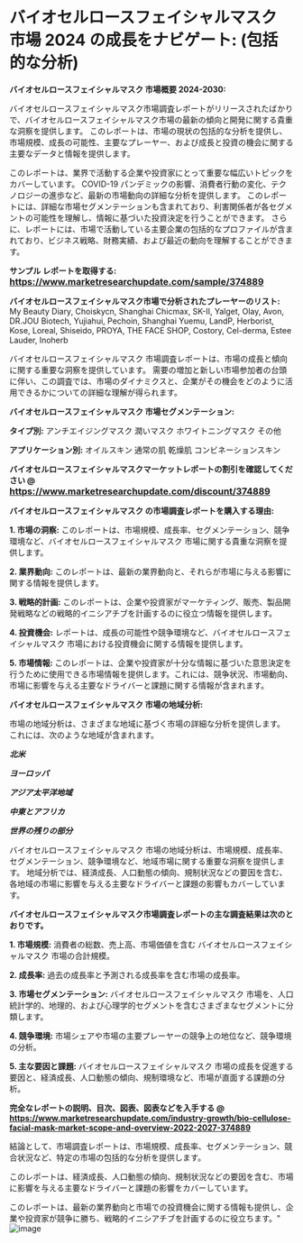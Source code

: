 # バイオセルロースフェイシャルマスク 市場 2024 の成長をナビゲート: (包括的な分析)

<strong>バイオセルロースフェイシャルマスク 市場概要 2024-2030:</strong>

バイオセルロースフェイシャルマスク市場調査レポートがリリースされたばかりで、バイオセルロースフェイシャルマスク市場の最新の傾向と開発に関する貴重な洞察を提供します。 このレポートは、市場の現状の包括的な分析を提供し、市場規模、成長の可能性、主要なプレーヤー、および成長と投資の機会に関する主要なデータと情報を提供します。

このレポートは、業界で活動する企業や投資家にとって重要な幅広いトピックをカバーしています。 COVID-19 パンデミックの影響、消費者行動の変化、テクノロジーの進歩など、最新の市場動向の詳細な分析を提供します。 このレポートには、詳細な市場セグメンテーションも含まれており、利害関係者が各セグメントの可能性を理解し、情報に基づいた投資決定を行うことができます。 さらに、レポートには、市場で活動している主要企業の包括的なプロファイルが含まれており、ビジネス戦略、財務実績、および最近の動向を理解することができます。



<strong>サンプル レポートを取得する: <a href=https://www.marketresearchupdate.com/sample/374889><font size=3 color=#0000ff>https://www.marketresearchupdate.com/sample/374889</font></a></strong>



<strong>バイオセルロースフェイシャルマスク市場で分析されたプレーヤーのリスト:</strong>
My Beauty Diary, Choiskycn, Shanghai Chicmax, SK-II, Yalget, Olay, Avon, DR.JOU Biotech, Yujiahui, Pechoin, Shanghai Yuemu, LandP, Herborist, Kose, Loreal, Shiseido, PROYA, THE FACE SHOP, Costory, Cel-derma, Estee Lauder, Inoherb

バイオセルロースフェイシャルマスク 市場調査レポートは、市場の成長と傾向に関する重要な洞察を提供しています。 需要の増加と新しい市場参加者の台頭に伴い、この調査では、市場のダイナミクスと、企業がその機会をどのように活用できるかについての詳細な理解が得られます。



<strong>バイオセルロースフェイシャルマスク 市場セグメンテーション:</strong>



<strong>タイプ別:</strong>
アンチエイジングマスク
潤いマスク
ホワイトニングマスク
その他



<strong>アプリケーション別:</strong>
オイルスキン
通常の肌
乾燥肌
コンビネーションスキン



<strong>バイオセルロースフェイシャルマスクマーケットレポートの割引を確認してください @ <a href=https://www.marketresearchupdate.com/discount/374889><font size=3 color=#0000ff>https://www.marketresearchupdate.com/discount/374889</font></a></strong>



<strong>バイオセルロースフェイシャルマスク の市場調査レポートを購入する理由:</strong>



<strong>1. 市場の洞察:</strong> このレポートは、市場規模、成長率、セグメンテーション、競争環境など、バイオセルロースフェイシャルマスク 市場に関する貴重な洞察を提供します。



<strong>2. 業界動向:</strong> このレポートは、最新の業界動向と、それらが市場に与える影響に関する情報を提供します。



<strong>3. 戦略的計画:</strong> このレポートは、企業や投資家がマーケティング、販売、製品開発戦略などの戦略的イニシアチブを計画するのに役立つ情報を提供します。



<strong>4. 投資機会:</strong> レポートは、成長の可能性や競争環境など、バイオセルロースフェイシャルマスク 市場における投資機会に関する情報を提供します。



<strong>5. 市場情報:</strong> このレポートは、企業や投資家が十分な情報に基づいた意思決定を行うために使用できる市場情報を提供します。これには、競争状況、市場動向、市場に影響を与える主要なドライバーと課題に関する情報が含まれます。



<strong>バイオセルロースフェイシャルマスク 市場の地域分析:</strong>

市場の地域分析は、さまざまな地域に基づく市場の詳細な分析を提供します。 これには、次のような地域が含まれます。

<em>

<strong>北米</strong></em>
<em>

<strong>ヨーロッパ</strong></em>
<em>

<strong>アジア太平洋地域</strong></em>
<em>

<strong>中東とアフリカ</strong></em>
<em>

<strong>世界の残りの部分</strong></em>

バイオセルロースフェイシャルマスク 市場の地域分析は、市場規模、成長率、セグメンテーション、競争環境など、地域市場に関する重要な洞察を提供します。 地域分析では、経済成長、人口動態の傾向、規制状況などの要因を含む、各地域の市場に影響を与える主要なドライバーと課題の影響もカバーしています。



<strong>バイオセルロースフェイシャルマスク市場調査レポートの主な調査結果は次のとおりです。</strong>



<strong>1. 市場規模:</strong> 消費者の総数、売上高、市場価値を含む バイオセルロースフェイシャルマスク 市場の合計規模。



<strong>2. 成長率:</strong> 過去の成長率と予測される成長率を含む市場の成長率。



<strong>3. 市場セグメンテーション:</strong> バイオセルロースフェイシャルマスク 市場を、人口統計学的、地理的、および心理学的セグメントを含むさまざまなセグメントに分類します。



<strong>4. 競争環境:</strong> 市場シェアや市場の主要プレーヤーの競争上の地位など、競争環境の分析。



<strong>5. 主な要因と課題:</strong> バイオセルロースフェイシャルマスク 市場の成長を促進する要因と、経済成長、人口動態の傾向、規制環境など、市場が直面する課題の分析。



<strong><b>完全なレポートの説明、目次、図表、図表などを入手する @ <a href=https://www.marketresearchupdate.com/industry-growth/bio-cellulose-facial-mask-market-scope-and-overview-2022-2027-374889>https://www.marketresearchupdate.com/industry-growth/bio-cellulose-facial-mask-market-scope-and-overview-2022-2027-374889</a></b></strong>

結論として、市場調査レポートは、市場規模、成長率、セグメンテーション、競合状況など、特定の市場の包括的な分析を提供します。

このレポートは、経済成長、人口動態の傾向、規制状況などの要因を含む、市場に影響を与える主要なドライバーと課題の影響をカバーしています。

このレポートは、最新の業界動向と市場での投資機会に関する情報も提供し、企業や投資家が競争に勝ち、戦略的イニシアチブを計画するのに役立ちます。"
![image](https://github.com/renukap7961/renukap7961/assets/163852544/c7dbcfa7-d33c-4390-b81f-dd5e6bca53a8)
